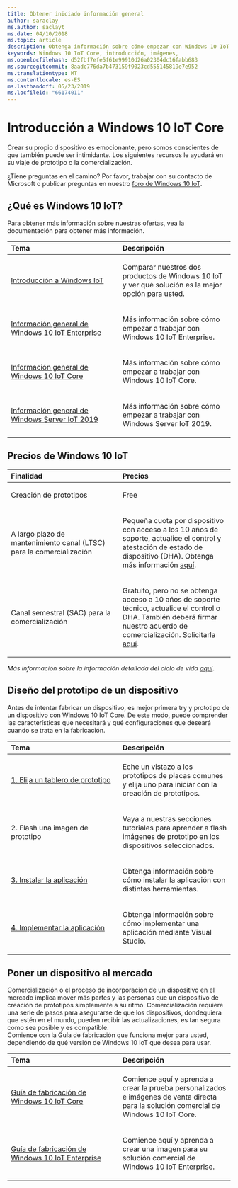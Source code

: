 ```yaml
---
title: Obtener iniciado información general
author: saraclay
ms.author: saclayt
ms.date: 04/10/2018
ms.topic: article
description: Obtenga información sobre cómo empezar con Windows 10 IoT Core.
keywords: Windows 10 IoT Core, introducción, imágenes,
ms.openlocfilehash: d52fbf7efe5f61e99910d26a02304dc16fabb683
ms.sourcegitcommit: 8aadc776da7b473159f9023cd555145819e7e952
ms.translationtype: MT
ms.contentlocale: es-ES
ms.lasthandoff: 05/23/2019
ms.locfileid: "66174011"
---
```

# <a name="get-started-with-windows-10-iot-core"></a>Introducción a Windows 10 IoT Core

Crear su propio dispositivo es emocionante, pero somos conscientes de que también puede ser intimidante. Los siguientes recursos le ayudará en su viaje de prototipo o la comercialización. 

¿Tiene preguntas en el camino? Por favor, trabajar con su contacto de Microsoft o publicar preguntas en nuestro [foro de Windows 10 IoT](https://social.msdn.microsoft.com/forums/en-US/home?forum=WindowsIoT).

## <a name="what-is-windows-10-iot"></a>¿Qué es Windows 10 IoT?

Para obtener más información sobre nuestras ofertas, vea la documentación para obtener más información. 

<table>
<colgroup>
<col width="50%" />
<col width="50%" />
</colgroup>
<thead>
<tr class="header">
<th align="left">Tema</th>
<th align="left">Descripción</th>
</tr>
</thead>
<tbody>

<tr class="odd">
<td align="left"><p><a href="windows-iot.md" data-raw-source="[Windows IoT Overview](windows-iot.md)">Introducción a Windows IoT</a></p></td>
<td align="left"><p>Comparar nuestros dos productos de Windows 10 IoT y ver qué solución es la mejor opción para usted.</p></td>
</tr>

<tr class="odd">
<td align="left"><p><a href="windows-iot-enterprise.md" data-raw-source="[Windows 10 IoT Enterprise Overview](windows-iot-enterprise.md)">Información general de Windows 10 IoT Enterprise</a></p></td>
<td align="left"><p>Más información sobre cómo empezar a trabajar con Windows 10 IoT Enterprise.</p></td>
</tr>

<tr class="odd">
<td align="left"><p><a href="windows-iot-core.md" data-raw-source="[Windows 10 IoT Core Overview](windows-iot-core.md)">Información general de Windows 10 IoT Core</a></p></td>
<td align="left"><p>Más información sobre cómo empezar a trabajar con Windows 10 IoT Core.</p></td>
</tr>

<tr class="odd">
<td align="left"><p><a href="windows-iot-core.md" data-raw-source="[Windows 10 IoT Core Overview](windows-server.md)">Información general de Windows Server IoT 2019</a></p></td>
<td align="left"><p>Más información sobre cómo empezar a trabajar con Windows Server IoT 2019.</p></td>
</tr>

</tbody>
</table>

## <a name="windows-10-iot-pricing"></a>Precios de Windows 10 IoT

<table>
<colgroup>
<col width="50%" />
<col width="50%" />
</colgroup>
<thead>
<tr class="header">
<th align="left">Finalidad</th>
<th align="left">Precios</th>
</tr>
</thead>
<tbody>

<tr class="odd">
<td align="left"><p>Creación de prototipos</p></td>
<td align="left"><p>Free</p></td>
</tr>

<tr class="odd">
<td align="left"><p>A largo plazo de mantenimiento canal (LTSC) para la comercialización</p></td>
<td align="left"><p>Pequeña cuota por dispositivo con acceso a los 10 años de soporte, actualice el control y atestación de estado de dispositivo (DHA). Obtenga más información <a href="https://docs.microsoft.com/windows-hardware/manufacture/iot/iotcoreservicesoverview" data-raw-source="[here](https://docs.microsoft.com/windows-hardware/manufacture/iot/iotcoreservicesoverview)">aquí</a>.</p></td>
</tr>

<tr class="odd">
<td align="left"><p>Canal semestral (SAC) para la comercialización</p></td>
<td align="left"><p>Gratuito, pero no se obtenga acceso a 10 años de soporte técnico, actualice el control o DHA. También deberá firmar nuestro acuerdo de comercialización. Solicitarla <a href="https://www.aka.ms/SAC-agreement">aquí</a>.</p></td>
</tr>

</tbody>
</table>

<i>Más información sobre la información detallada del ciclo de vida [aquí](https://support.microsoft.com/en-us/lifecycle/search?alpha=IoT%20Core)</i>.

## <a name="prototype-a-device"></a>Diseño del prototipo de un dispositivo

Antes de intentar fabricar un dispositivo, es mejor primera try y prototipo de un dispositivo con Windows 10 IoT Core. De este modo, puede comprender las características que necesitará y qué configuraciones que deseará cuando se trata en la fabricación.

<table>
<colgroup>
<col width="50%" />
<col width="50%" />
</colgroup>
<thead>
<tr class="header">
<th align="left">Tema</th>
<th align="left">Descripción</th>
</tr>
</thead>
<tbody>

<tr class="odd">
<td align="left"><p><a href="https://docs.microsoft.com/en-us/windows/iot-core/tutorials/quickstarter/PrototypeBoards"
>1. Elija un tablero de prototipo</a></p></td>
<td align="left"><p>Eche un vistazo a los prototipos de placas comunes y elija uno para iniciar con la creación de prototipos.</p></td>
</tr>

<tr class="odd">
<td align="left"><p>2. Flash una imagen de prototipo</p></td>
<td align="left"><p>Vaya a nuestras secciones tutoriales para aprender a flash imágenes de prototipo en los dispositivos seleccionados. </p></td>
</tr>

<tr class="odd">
<td align="left"><p><a href="https://docs.microsoft.com/en-us/windows/iot-core/develop-your-app/appinstaller">3. Instalar la aplicación</a></p></td>
<td align="left"><p>Obtenga información sobre cómo instalar la aplicación con distintas herramientas.</p></td>
</tr>

<tr class="odd">
<td align="left"><p><a href="https://docs.microsoft.com/en-us/windows/iot-core/develop-your-app/appdeployment">4. Implementar la aplicación</a></p></td>
<td align="left"><p>Obtenga información sobre cómo implementar una aplicación mediante Visual Studio.</p></td>
</tr>

</tbody>
</table>

## <a name="bring-a-device-to-market"></a>Poner un dispositivo al mercado

Comercialización o el proceso de incorporación de un dispositivo en el mercado implica mover más partes y las personas que un dispositivo de creación de prototipos simplemente a su ritmo. Comercialización requiere una serie de pasos para asegurarse de que los dispositivos, dondequiera que estén en el mundo, pueden recibir las actualizaciones, es tan segura como sea posible y es compatible. 
<br>
Comience con la Guía de fabricación que funciona mejor para usted, dependiendo de qué versión de Windows 10 IoT que desea para usar.

<table>
<colgroup>
<col width="50%" />
<col width="50%" />
</colgroup>
<thead>
<tr class="header">
<th align="left">Tema</th>
<th align="left">Descripción</th>
</tr>
</thead>
<tbody>

<tr class="odd">
<td align="left"><p><a href="https://docs.microsoft.com/en-us/windows-hardware/manufacture/iot/iot-core-manufacturing-guide"
>Guía de fabricación de Windows 10 IoT Core</a></p></td>
<td align="left"><p>Comience aquí y aprenda a crear la prueba personalizados e imágenes de venta directa para la solución comercial de Windows 10 IoT Core.</p></td>
</tr>

<tr class="odd">
<td align="left"><p><a href="https://docs.microsoft.com/en-us/windows-hardware/manufacture/desktop/iot-ent-overview">Guía de fabricación de Windows 10 IoT Enterprise</a></p></td>
<td align="left"><p>Comience aquí y aprenda a crear una imagen para su solución comercial de Windows 10 IoT Enterprise.</p></td>
</tr>

</tbody>
</table>
